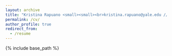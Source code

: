 ```yaml
---
layout: archive
title: "Kristina Rapuano <small><small><br>kristina.rapuano@yale.edu // Sheffield-Sterling-Strathcona Hall 414, 1 Prospect Street, New Haven CT 06511 // Citizenship: U.S.A.</small></small>"
permalink: /cv/
author_profile: true
redirect_from:
  - /resume
---
```

{% include base_path %}

<html>
<body>
    <object data="https://kristinarapuano.github.io/files/CourtneyRapuano_2018_PlosOne.pdf" type="application/pdf">
        <embed src="https://kristinarapuano.github.io/files/CourtneyRapuano_2018_PlosOne.pdf" type="application/pdf" />
    </object>
</body>
</html>
